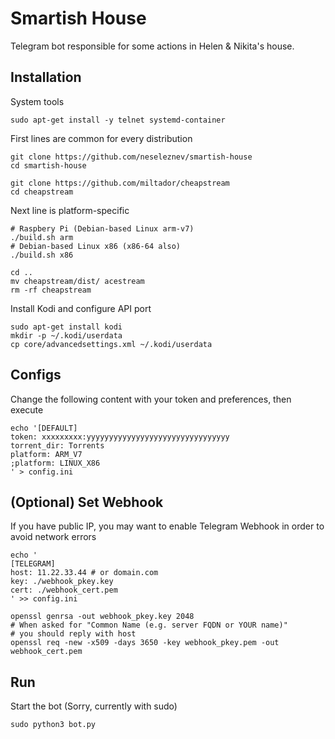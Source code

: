 
# Smartish House

Telegram bot responsible for some actions in Helen & Nikita's house.

## Installation
System tools
```
sudo apt-get install -y telnet systemd-container
```

First lines are common for every distribution
```
git clone https://github.com/neseleznev/smartish-house
cd smartish-house

git clone https://github.com/miltador/cheapstream
cd cheapstream
```

Next line is platform-specific
```
# Raspbery Pi (Debian-based Linux arm-v7)
./build.sh arm
# Debian-based Linux x86 (x86-64 also)
./build.sh x86
```

```
cd ..
mv cheapstream/dist/ acestream
rm -rf cheapstream
```

Install Kodi and configure API port
```
sudo apt-get install kodi
mkdir -p ~/.kodi/userdata
cp core/advancedsettings.xml ~/.kodi/userdata
```

## Configs
Change the following content with your token and preferences,
then execute
```
echo '[DEFAULT]
token: xxxxxxxxx:yyyyyyyyyyyyyyyyyyyyyyyyyyyyyyyy
torrent_dir: Torrents
platform: ARM_V7
;platform: LINUX_X86
' > config.ini
```

## (Optional) Set Webhook
If you have public IP, you may want to enable Telegram Webhook
in order to avoid network errors
```
echo '
[TELEGRAM]
host: 11.22.33.44 # or domain.com
key: ./webhook_pkey.key
cert: ./webhook_cert.pem
' >> config.ini

openssl genrsa -out webhook_pkey.key 2048
# When asked for "Common Name (e.g. server FQDN or YOUR name)"
# you should reply with host
openssl req -new -x509 -days 3650 -key webhook_pkey.pem -out webhook_cert.pem
```

## Run
Start the bot (Sorry, currently with sudo)
```
sudo python3 bot.py
```
